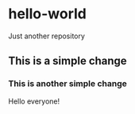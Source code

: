 # hello-world
Just another repository

## This is a simple change

### This is another simple change
Hello everyone!
